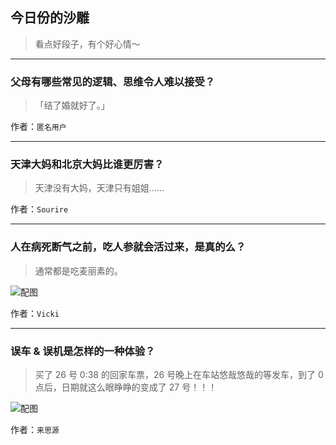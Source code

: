 ## 今日份的沙雕

> 看点好段子，有个好心情～


 
---

### 父母有哪些常见的逻辑、思维令人难以接受？

> 「结了婚就好了。」


作者：`匿名用户`

---

### 天津大妈和北京大妈比谁更厉害？

> 天津没有大妈，天津只有姐姐……


作者：`Sourire`

---

### 人在病死断气之前，吃人参就会活过来，是真的么？

> 通常都是吃麦丽素的。



![配图](http://pic2.zhimg.com/70/5c6e88aee605340c16c1295da72e6f71_b.jpg)


作者：`Vicki`

---

### 误车 & 误机是怎样的一种体验？

> 买了 26 号 0:38 的回家车票，26 号晚上在车站悠哉悠哉的等发车，到了 0 点后，日期就这么眼睁睁的变成了 27 号！！！



![配图](http://pic3.zhimg.com/70/16f3dc38f46dc2ec59e92488ce42aac2_b.jpg)


作者：`来思源`